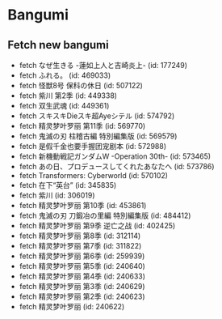 # Bangumi
## Fetch new bangumi
- fetch なぜ生きる -蓮如上人と吉崎炎上- (id: 177249)
- fetch ふれる。 (id: 469033)
- fetch 怪獣8号 保科の休日 (id: 507122)
- fetch 紫川 第2季 (id: 449338)
- fetch 双生武魂 (id: 449361)
- fetch スキスキDieスキ超Ayeシテル (id: 574792)
- fetch 精灵梦叶罗丽 第11季 (id: 569770)
- fetch 鬼滅の刃 柱稽古編 特別編集版 (id: 569579)
- fetch 是假千金也要手握团宠剧本 (id: 572988)
- fetch 新機動戦記ガンダムW -Operation 30th- (id: 573465)
- fetch あの日、プロデュースしてくれたあなたへ (id: 573786)
- fetch Transformers: Cyberworld (id: 570102)
- fetch 在下“英台” (id: 345835)
- fetch 紫川 (id: 306019)
- fetch 精灵梦叶罗丽 第10季 (id: 453861)
- fetch 鬼滅の刃 刀鍛冶の里編 特別編集版 (id: 484412)
- fetch 精灵梦叶罗丽 第9季 逆亡之战 (id: 402425)
- fetch 精灵梦叶罗丽 第8季 (id: 312114)
- fetch 精灵梦叶罗丽 第7季 (id: 311822)
- fetch 精灵梦叶罗丽 第6季 (id: 259939)
- fetch 精灵梦叶罗丽 第5季 (id: 240640)
- fetch 精灵梦叶罗丽 第4季 (id: 240633)
- fetch 精灵梦叶罗丽 第3季 (id: 240629)
- fetch 精灵梦叶罗丽 第2季 (id: 240623)
- fetch 精灵梦叶罗丽 (id: 240622)
